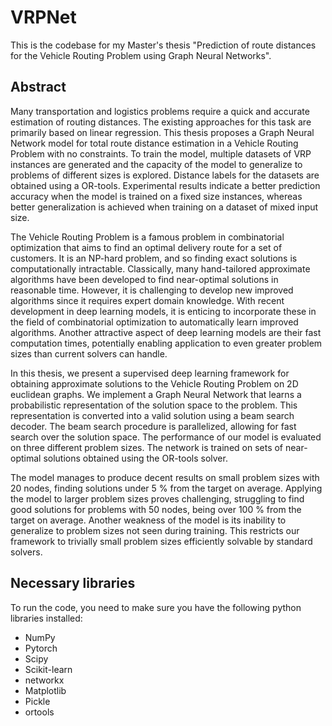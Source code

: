 # VRPNet

This is the codebase for my Master's thesis "Prediction of route distances for the Vehicle Routing Problem using Graph Neural Networks".

## Abstract

Many transportation and logistics problems require a quick and accurate estimation of routing distances. The existing approaches for this task are primarily based on linear regression. This thesis proposes a Graph Neural Network model for total route distance estimation in a Vehicle Routing Problem with no constraints. To train the model, multiple datasets of VRP instances are generated and the capacity of the model to generalize to problems of different sizes is explored. Distance labels for the datasets are obtained using a OR-tools. Experimental results indicate a better prediction accuracy when the model is trained on a fixed size instances, whereas better generalization is achieved when training on a dataset of mixed input size.



The Vehicle Routing Problem is a famous problem in combinatorial optimization that aims to find an optimal delivery route for a set of customers. It is an NP-hard problem, and so finding exact solutions is computationally intractable. Classically, many hand-tailored approximate algorithms have been developed to find near-optimal solutions in reasonable time. However, it is challenging to develop new improved algorithms since it requires expert domain knowledge. With recent development in deep learning models, it is enticing to incorporate these in the field of combinatorial optimization to automatically learn improved algorithms. Another attractive aspect of deep learning models are their fast computation times, potentially enabling application to even greater problem sizes than current solvers can handle.

In this thesis, we present a supervised deep learning framework for obtaining approximate solutions to the Vehicle Routing Problem on 2D euclidean graphs. We implement a Graph Neural Network that learns a probabilistic representation of the solution space to the problem. This representation is converted into a valid solution using a beam search decoder. The beam search procedure is parallelized, allowing for fast search over the solution space. The performance of our model is evaluated on three different problem sizes. The network is trained on sets of near-optimal solutions obtained using the OR-tools solver.

The model manages to produce decent results on small problem sizes with 20 nodes, finding solutions under 5 \% from the target on average. Applying the model to larger problem sizes proves challenging, struggling to find good solutions for problems with 50 nodes, being over 100 \% from the target on average. Another weakness of the model is its inability to generalize to problem sizes not seen during training. This restricts our framework to trivially small problem sizes efficiently solvable by standard solvers.

## Necessary libraries

To run the code, you need to make sure you have the following python libraries installed:

* NumPy
* Pytorch
* Scipy
* Scikit-learn
* networkx
* Matplotlib
* Pickle
* ortools

